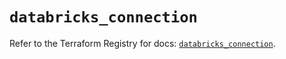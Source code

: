 # `databricks_connection`

Refer to the Terraform Registry for docs: [`databricks_connection`](https://registry.terraform.io/providers/databricks/databricks/1.61.0/docs/resources/connection).
